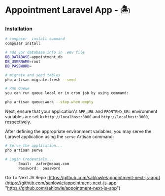# Appointment Laravel App  - 🏝️



### Installation



```bash
# composer  install command
composer install

# add yor database info in .env file
DB_DATABASE=appointment_db
DB_USERNAME=root
DB_PASSWORD=

# migrate and seed tables
php artisan migrate:fresh --seed

# Run Queue
you can run queue local or in cron job by using command:

php artisan queue:work --stop-when-empty

```

Next, ensure that your application's `APP_URL` and `FRONTEND_URL` environment variables are set to `http://localhost:8000` and `http://localhost:3000`, respectively.

After defining the appropriate environment variables, you may serve the Laravel application using the `serve` Artisan command:

```bash
# Serve the application...
php artisan serve

# Login Credentials...
      Email:  zafer@msaaq.com
      Password:  password

```
Go To Next JS Repo 
[https://github.com/sahlowle/appointment-next-js-app](https://github.com/sahlowle/appointment-next-js-app "https://github.com/sahlowle/appointment-next-js-app")
